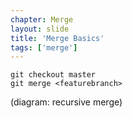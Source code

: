 ```yaml
---
chapter: Merge
layout: slide
title: 'Merge Basics'
tags: ['merge']
---
```


	git checkout master
	git merge <featurebranch>

<aside class="notes">
(diagram: recursive merge)
</aside>